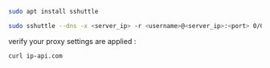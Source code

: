 ```bash
sudo apt install sshuttle
```

```bash
sudo sshuttle --dns -x <server_ip> -r <username>@<server_ip>:<port> 0/0
```

verify your proxy settings are applied :

```bash
curl ip-api.com
```

